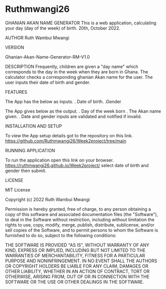 # Ruthmwangi26
GHANIAN AKAN NAME GENERATOR
This is a web application, calculating your day (day of the week) of birth. 20th, October 2022.

AUTHOR
Ruth Wambui Mwangi

VERSION

Ghanian-Akan-Name-Generator-RM-V1.0

DESCRIPTION
Frequently, children are given a "day name" which corresponds to the day in the week when they are born in Ghana.
The calculator checks a corresponding ghanian Akan name for the user.
The user inputs their date of birth and gender.


FEATURES

The App has the below as inputs.
. Date of birth.
.Gender

The App gives below as the output.
. Day of the week born
. The Akan name given.
. Date and gender inputs are validated and notified if invalid.


INSTALLATION AND SETUP

To view the App setup details got to the repository on this link. https://github.com/Ruthmwangi26/Week2project/tree/main


RUNNING APPLICATION

To run the application open this link on your browser. https://ruthmwangi26.github.io/Week2project/
select date of birth and gender then submit.


LICENSE

MIT License

Copyright (c) 2022 Ruth Wambui Mwangi

Permission is hereby granted, free of charge, to any person obtaining a copy
of this software and associated documentation files (the "Software"), to deal
in the Software without restriction, including without limitation the rights
to use, copy, modify, merge, publish, distribute, sublicense, and/or sell
copies of the Software, and to permit persons to whom the Software is
furnished to do so, subject to the following conditions:

THE SOFTWARE IS PROVIDED "AS IS", WITHOUT WARRANTY OF ANY KIND, EXPRESS OR
IMPLIED, INCLUDING BUT NOT LIMITED TO THE WARRANTIES OF MERCHANTABILITY,
FITNESS FOR A PARTICULAR PURPOSE AND NONINFRINGEMENT. IN NO EVENT SHALL THE
AUTHORS OR COPYRIGHT HOLDERS BE LIABLE FOR ANY CLAIM, DAMAGES OR OTHER
LIABILITY, WHETHER IN AN ACTION OF CONTRACT, TORT OR OTHERWISE, ARISING FROM,
OUT OF OR IN CONNECTION WITH THE SOFTWARE OR THE USE OR OTHER DEALINGS IN THE
SOFTWARE.